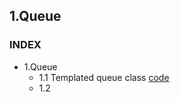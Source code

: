 ## 1.Queue
### INDEX

* 1.Queue
    * 1.1 Templated queue class [code](https://github.com/csbyun-data/CPP-Pro/blob/main/chap04/Queue/Queue_STL1.cpp)
    * 1.2 

